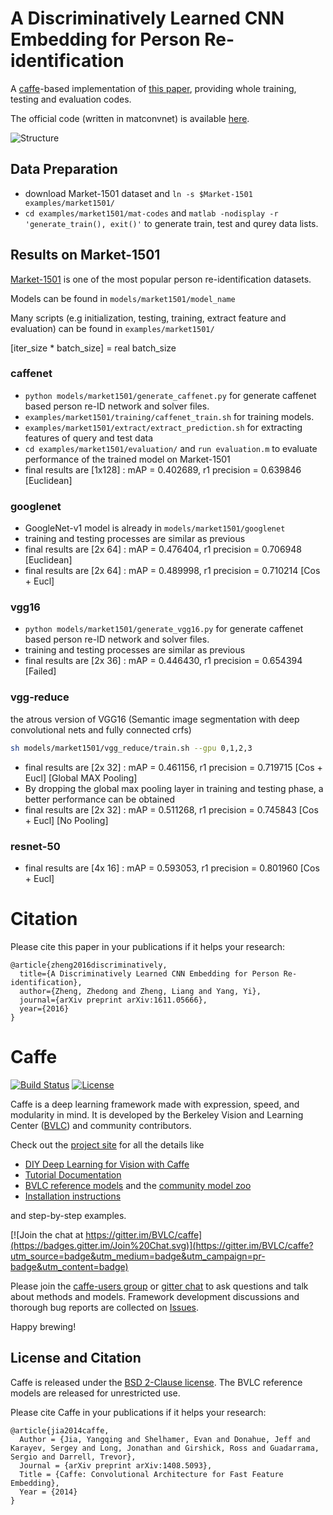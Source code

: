 # A Discriminatively Learned CNN Embedding for Person Re-identification

A [caffe](https://github.com/BVLC/caffe)-based implementation of [this paper](https://arxiv.org/abs/1611.05666),
providing whole training, testing and evaluation codes.

The official code (written in matconvnet) is available [here](https://github.com/layumi/2016_person_re-ID).

![Structure](https://github.com/D-X-Y/caffe-reid/blob/master/figures/person-re-identification-struct.png)

## Data Preparation
- download Market-1501 dataset and `ln -s $Market-1501 examples/market1501/`
- `cd examples/market1501/mat-codes` and `matlab -nodisplay -r  'generate_train(), exit()'` to generate train, test and qurey data lists.

## Results on Market-1501

[Market-1501](http://liangzheng.com.cn/Project/state_of_the_art_market1501.html) is one of the most popular person re-identification datasets.

Models can be found in `models/market1501/model_name`

Many scripts (e.g initialization, testing, training, extract feature and evaluation) can be found in `examples/market1501/`

[iter_size * batch_size] = real batch_size

### caffenet
- `python models/market1501/generate_caffenet.py` for generate caffenet based person re-ID network and solver files.
- `examples/market1501/training/caffenet_train.sh` for training models.
- `examples/market1501/extract/extract_prediction.sh` for extracting features of query and test data
- `cd examples/market1501/evaluation/` and `run evaluation.m` to evaluate performance of the trained model on Market-1501
- final results are [1x128] : mAP = 0.402689, r1 precision = 0.639846 [Euclidean]

### googlenet
- GoogleNet-v1 model is already in `models/market1501/googlenet`
- training and testing processes are similar as previous
- final results are [2x 64] : mAP = 0.476404, r1 precision = 0.706948 [Euclidean]
- final results are [2x 64] : mAP = 0.489998, r1 precision = 0.710214 [Cos + Eucl]

### vgg16
- `python models/market1501/generate_vgg16.py` for generate caffenet based person re-ID network and solver files.
- training and testing processes are similar as previous
- final results are [2x 36] : mAP = 0.446430, r1 precision = 0.654394 [Failed]

### vgg-reduce
the atrous version of VGG16 (Semantic image segmentation with deep convolutional nets and fully connected crfs)
```bash	
sh models/market1501/vgg_reduce/train.sh --gpu 0,1,2,3
```
- final results are [2x 32] : mAP = 0.461156, r1 precision = 0.719715 [Cos + Eucl] [Global MAX Pooling]
- By dropping the global max pooling layer in training and testing phase, a better performance can be obtained
- final results are [2x 32] : mAP = 0.511268, r1 precision = 0.745843 [Cos + Eucl] [No Pooling]

### resnet-50
- final results are [4x 16] : mAP = 0.593053, r1 precision = 0.801960 [Cos + Eucl]

# Citation
Please cite this paper in your publications if it helps your research:
```
@article{zheng2016discriminatively,
  title={A Discriminatively Learned CNN Embedding for Person Re-identification},
  author={Zheng, Zhedong and Zheng, Liang and Yang, Yi},
  journal={arXiv preprint arXiv:1611.05666},
  year={2016}
}
```

# Caffe

[![Build Status](https://travis-ci.org/BVLC/caffe.svg?branch=master)](https://travis-ci.org/BVLC/caffe)
[![License](https://img.shields.io/badge/license-BSD-blue.svg)](LICENSE)

Caffe is a deep learning framework made with expression, speed, and modularity in mind.
It is developed by the Berkeley Vision and Learning Center ([BVLC](http://bvlc.eecs.berkeley.edu)) and community contributors.

Check out the [project site](http://caffe.berkeleyvision.org) for all the details like

- [DIY Deep Learning for Vision with Caffe](https://docs.google.com/presentation/d/1UeKXVgRvvxg9OUdh_UiC5G71UMscNPlvArsWER41PsU/edit#slide=id.p)
- [Tutorial Documentation](http://caffe.berkeleyvision.org/tutorial/)
- [BVLC reference models](http://caffe.berkeleyvision.org/model_zoo.html) and the [community model zoo](https://github.com/BVLC/caffe/wiki/Model-Zoo)
- [Installation instructions](http://caffe.berkeleyvision.org/installation.html)

and step-by-step examples.

[![Join the chat at https://gitter.im/BVLC/caffe](https://badges.gitter.im/Join%20Chat.svg)](https://gitter.im/BVLC/caffe?utm_source=badge&utm_medium=badge&utm_campaign=pr-badge&utm_content=badge)

Please join the [caffe-users group](https://groups.google.com/forum/#!forum/caffe-users) or [gitter chat](https://gitter.im/BVLC/caffe) to ask questions and talk about methods and models.
Framework development discussions and thorough bug reports are collected on [Issues](https://github.com/BVLC/caffe/issues).

Happy brewing!

## License and Citation

Caffe is released under the [BSD 2-Clause license](https://github.com/BVLC/caffe/blob/master/LICENSE).
The BVLC reference models are released for unrestricted use.

Please cite Caffe in your publications if it helps your research:

    @article{jia2014caffe,
      Author = {Jia, Yangqing and Shelhamer, Evan and Donahue, Jeff and Karayev, Sergey and Long, Jonathan and Girshick, Ross and Guadarrama, Sergio and Darrell, Trevor},
      Journal = {arXiv preprint arXiv:1408.5093},
      Title = {Caffe: Convolutional Architecture for Fast Feature Embedding},
      Year = {2014}
    }
